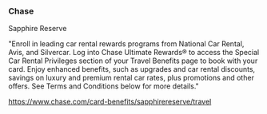 ### Chase

Sapphire Reserve

"Enroll in leading car rental rewards programs from National Car Rental, Avis, and Silvercar. Log into Chase Ultimate Rewards® to access the Special Car Rental Privileges section of your Travel Benefits page to book with your card. Enjoy enhanced benefits, such as upgrades and car rental discounts, savings on luxury and premium rental car rates, plus promotions and other offers. See Terms and Conditions below for more details."

https://www.chase.com/card-benefits/sapphirereserve/travel